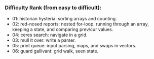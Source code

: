 ### Difficulty Rank (from easy to difficult):

- 01: historian hysteria: sorting arrays and counting.
- 02: red-nosed reports: nested for-loop. running through an array, keeping a state, and comparing prev/cur values.
- 04: ceres search: navigate in a grid.
- 03: mull it over: write a parser.
- 05: print queue: input parsing, maps, and swaps in vectors.
- 06: guard gallivant: grid walk, seen state.
